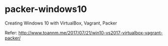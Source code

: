 # packer-windows10
Creating Windows 10 with VirtualBox, Vagrant, Packer

Refer: http://www.toannm.me/2017/07/21/win10-vs2017-virtualbox-vagrant-packer/
